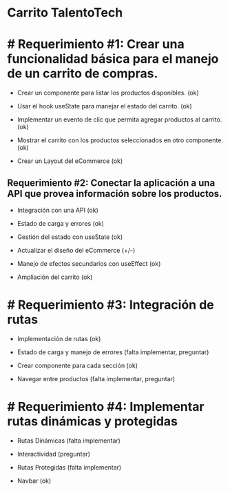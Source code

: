 # Carrito TalentoTech

# # Requerimiento #1: Crear una funcionalidad básica para el manejo de un carrito de compras.

- Crear un componente para listar los productos disponibles. (ok)

- Usar el hook useState para manejar el estado del carrito. (ok)

- Implementar un evento de clic que permita agregar productos al carrito. (ok)

- Mostrar el carrito con los productos seleccionados en otro componente. (ok)

- Crear un Layout del eCommerce (ok)


## Requerimiento #2: Conectar la aplicación a una API que provea información sobre los productos.

- Integración con una API (ok)

- Estado de carga y errores (ok)

- Gestión del estado con useState (ok)

- Actualizar el diseño del eCommerce (+/-)

- Manejo de efectos secundarios con useEffect (ok)

- Ampliación del carrito (ok)

# # Requerimiento #3: Integración de rutas

- Implementación de rutas (ok)

- Estado de carga y manejo de errores (falta implementar, preguntar)

- Crear componente para cada sección (ok)

- Navegar entre productos (falta implementar, preguntar)

# # Requerimiento #4: Implementar rutas dinámicas y protegidas

- Rutas Dinámicas (falta implementar)

- Interactividad (preguntar)

- Rutas Protegidas (falta implementar)

- Navbar (ok)

